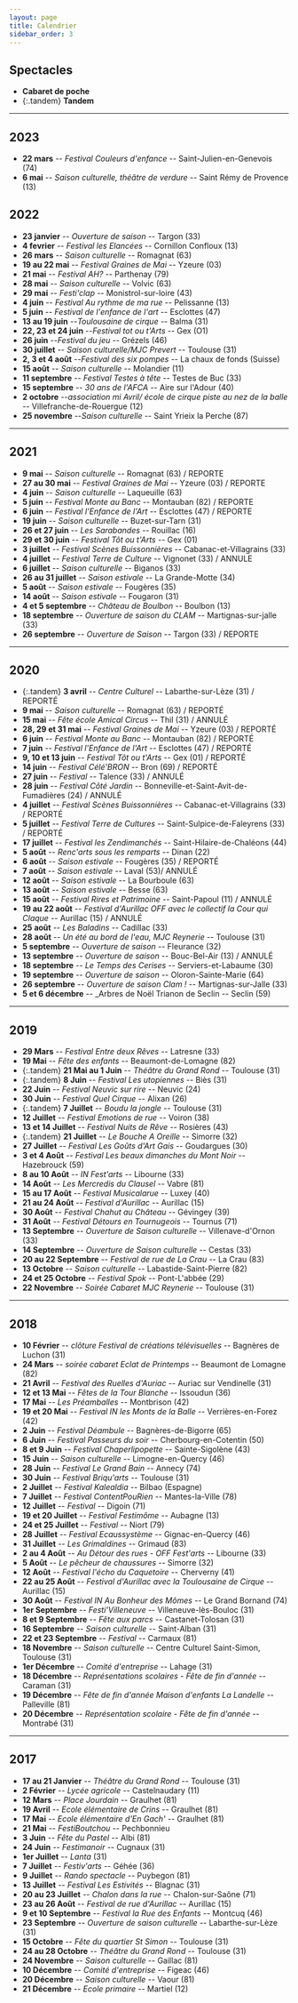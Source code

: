 ```yaml
---
layout: page
title: Calendrier
sidebar_order: 3
---
```


## Spectacles

- **Cabaret de poche**
- {:.tandem} **Tandem**

---

## 2023

- **22 mars** -- _Festival Couleurs d'enfance_ -- Saint-Julien-en-Genevois (74)
- **6 mai** -- _Saison culturelle, théâtre de verdure_ -- Saint Rémy de Provence (13)

## 2022

- **23 janvier** -- _Ouverture de saison_ -- Targon (33)
- **4 fevrier** -- _Festival les Elancées_ -- Cornillon Confloux (13)
- **26 mars** -- _Saison culturelle_ -- Romagnat (63)
- **19 au 22 mai** -- _Festival Graines de Mai_ -- Yzeure (03)
- **21 mai** -- _Festival AH?_ -- Parthenay (79)
- **28 mai** -- _Saison culturelle_ -- Volvic (63)
- **29 mai** -- _Festi'clap_ -- Monistrol-sur-loire (43)
- **4 juin** -- _Festival Au rythme de ma rue_ -- Pelissanne (13)
- **5 juin** -- _Festival de l'enfance de l'art_ -- Esclottes (47)
- **13 au 19 juin** --_Toulousaine de cirque_ -- Balma (31)
- **22, 23 et 24 juin** --_Festival tot ou t'Arts_ -- Gex (O1)
- **26 juin** --_Festival du jeu_ -- Grézels (46)
- **30 juillet** -- _Saison culturelle/MJC Prevert_ -- Toulouse (31)
- **2, 3 et 4 août** --_Festival des six pompes_ -- La chaux de fonds (Suisse)
- **15 août** -- _Saison culturelle_ -- Molandier (11)
- **11 septembre** -- _Festival Testes à tête_ -- Testes de Buc (33)
- **15 septembre** -- _30 ans de l'AFCA_ -- Aire sur l'Adour (40)
- **2 octobre** --_association mi Avril/ école de cirque piste au nez de la balle_ -- Villefranche-de-Rouergue (12)
- **25 novembre** --_Saison culturelle_ -- Saint Yrieix la Perche (87)

---

## 2021

- **9 mai** -- _Saison culturelle_ -- Romagnat (63) / REPORTE
- **27 au 30 mai** -- _Festival Graines de Mai_ -- Yzeure (03) / REPORTE
- **4 juin** -- _Saison culturelle_ -- Laqueuille (63)
- **5 juin** -- _Festival Monte au Banc_ -- Montauban (82) / REPORTE
- **6 juin** -- _Festival l'Enfance de l'Art_ -- Esclottes (47) / REPORTE
- **19 juin** -- _Saison culturelle_ -- Buzet-sur-Tarn (31)
- **26 et 27 juin** -- _Les Sarabandes_ -- Rouillac (16)
- **29 et 30 juin** -- _Festival Tôt ou t'Arts_ -- Gex (01)
- **3 juillet** -- _Festival Scènes Buissonnières_ -- Cabanac-et-Villagrains (33)
- **4 juillet** -- _Festival Terre de Culture_ -- Vignonet (33) / ANNULE
- **6 juillet** -- _Saison culturelle_ -- Biganos (33)
- **26 au 31 juillet** -- _Saison estivale_ -- La Grande-Motte (34)
- **5 août** -- _Saison estivale_ -- Fougères (35)
- **14 août** -- _Saison estivale_ -- Fougaron (31)
- **4 et 5 septembre** -- _Château de Boulbon_ -- Boulbon (13)
- **18 septembre** -- _Ouverture de saison du CLAM_ -- Martignas-sur-jalle (33)
- **26 septembre** -- _Ouverture de Saison_ -- Targon (33) / REPORTE

---

## 2020

- {:.tandem} **3 avril** -- _Centre Culturel_ -- Labarthe-sur-Lèze (31) / REPORTÉ
- **9 mai** -- _Saison culturelle_ -- Romagnat (63) / REPORTÉ
- **15 mai** -- _Fête école Amical Circus_ -- Thil (31) / ANNULÉ
- **28, 29 et 31 mai** -- _Festival Graines de Mai_ -- Yzeure (03) / REPORTÉ
- **6 juin** -- _Festival Monte au Banc_ -- Montauban (82) / REPORTÉ
- **7 juin** -- _Festival l'Enfance de l'Art_ -- Esclottes (47) / REPORTÉ
- **9, 10 et 13 juin** -- _Festival Tôt ou t'Arts_ -- Gex (01) / REPORTÉ
- **14 juin** -- _Festival Célé'BRON_ -- Bron (69) / REPORTÉ
- **27 juin** -- _Festival_ -- Talence (33) / ANNULÉ
- **28 juin** -- _Festival Côté Jardin_ -- Bonneville-et-Saint-Avit-de-Fumadières (24) / ANNULÉ
- **4 juillet** -- _Festival Scènes Buissonnières_ -- Cabanac-et-Villagrains (33) / REPORTÉ
- **5 juillet** -- _Festival Terre de Cultures_ -- Saint-Sulpice-de-Faleyrens (33) / REPORTÉ
- **17 juillet** -- _Festival les Zendimanchés_ -- Saint-Hilaire-de-Chaléons (44)
- **5 août** -- _Renc'arts sous les remparts_ -- Dinan (22)
- **6 août** -- _Saison estivale_ -- Fougères (35) / REPORTÉ
- **7 août** -- _Saison estivale_ -- Laval (53)/ ANNULÉ
- **12 août** -- _Saison estivale_ -- La Bourboule (63)
- **13 août** -- _Saison estivale_ -- Besse (63)
- **15 août** -- _Festival Rires et Patrimoine_ -- Saint-Papoul (11) / ANNULÉ
- **19 au 22 août** -- _Festival d'Aurillac OFF avec le collectif la Cour qui Claque_ -- Aurillac (15) / ANNULÉ
- **25 août** -- _Les Baladins_ -- Cadillac (33)
- **28 août** -- _Un été au bord de l'eau, MJC Reynerie_ -- Toulouse (31)
- **5 septembre** -- _Ouverture de saison_ -- Fleurance (32)
- **13 septembre** -- _Ouverture de saison_ -- Bouc-Bel-Air (13) / ANNULÉ
- **18 septembre** -- _Le Temps des Cerises_ -- Serviers-et-Labaume (30)
- **19 septembre** -- _Ouverture de saison_ -- Oloron-Sainte-Marie (64)
- **26 septembre** -- _Ouverture de saison Clam !_ -- Martignas-sur-Jalle (33)
- **5 et 6 décembre** -- _Arbres de Noël Trianon de Seclin -- Seclin (59)



---

## 2019

- **29 Mars** -- _Festival Entre deux Rêves_ -- Latresne (33)
- **19 Mai** -- _Fête des enfants_ -- Beaumont-de-Lomagne (82)
- {:.tandem} **21 Mai au 1 Juin** -- _Théâtre du Grand Rond_ -- Toulouse (31)
- {:.tandem} **8 Juin** -- _Festival Les utopiennes_ -- Biès (31)
- **22 Juin** -- _Festival Neuvic sur rire_ -- Neuvic (24)
- **30 Juin** -- _Festival Quel Cirque_ -- Alixan (26)
- {:.tandem} **7 Juillet** -- _Boudu la jongle_ -- Toulouse (31)
- **12 Juillet** -- _Festival Emotions de rue_ -- Voiron (38)
- **13 et 14 Juillet** -- _Festival Nuits de Rêve_ -- Rosières (43)
- {:.tandem} **21 Juillet** -- _Le Bouche A Oreille_ -- Simorre (32)
- **27 Juillet** -- _Festival Les Goûts d'Art Gais_ -- Goudargues (30)
- **3 et 4 Août** -- _Festival Les beaux dimanches du Mont Noir_ -- Hazebrouck (59)
- **8 au 10 Août** -- _IN Fest'arts_ -- Libourne (33)
- **14 Août** -- _Les Mercredis du Clausel_ -- Vabre (81)
- **15 au 17 Août** -- _Festival Musicalarue_ -- Luxey (40)
- **21 au 24 Août** -- _Festival d'Aurillac_ -- Aurillac (15)
- **30 Août** -- _Festival Chahut au Château_ -- Gévingey (39)
- **31 Août** -- _Festival Détours en Tournugeois_ -- Tournus (71)
- **13 Septembre** -- _Ouverture de Saison culturelle_ -- Villenave-d'Ornon (33)
- **14 Septembre** -- _Ouverture de Saison culturelle_ -- Cestas (33)
- **20 au 22 Septembre** -- _Festival de rue de La Crau_ -- La Crau (83)
- **13 Octobre** -- _Saison culturelle_ -- Labastide-Saint-Pierre (82)
- **24 et 25 Octobre** -- _Festival Spok_ -- Pont-L'abbée (29)
- **22 Novembre** -- _Soirée Cabaret MJC Reynerie_ -- Toulouse (31)

---

## 2018

- **10 Février** -- _clôture Festival de créations télévisuelles_ -- Bagnères de Luchon (31)
- **24 Mars** -- _soirée cabaret Eclat de Printemps_ -- Beaumont de Lomagne (82)
- **21 Avril** -- _Festival des Ruelles d'Auriac_ -- Auriac sur Vendinelle (31)
- **12 et 13 Mai** -- _Fêtes de la Tour Blanche_ -- Issoudun (36)
- **17 Mai** -- _Les Préamballes_ -- Montbrison (42)
- **19 et 20 Mai** -- _Festival IN les Monts de la Balle_ -- Verrières-en-Forez (42)
- **2 Juin** -- _Festival Déambule_ -- Bagnères-de-Bigorre (65)
- **6 Juin** -- _Festival Passeurs du soir_ -- Cherbourg-en-Cotentin (50)
- **8 et 9 Juin** -- _Festival Chaperlipopette_ -- Sainte-Sigolène (43)
- **15 Juin** -- _Saison culturelle_ -- Limogne-en-Quercy (46)
- **28 Juin** -- _Festival Le Grand Bain_ -- Annecy (74)
- **30 Juin** -- _Festival Briqu'arts_ -- Toulouse (31)
- **2 Juillet** -- _Festival Kalealdia_ -- Bilbao (Espagne)
- **7 Juillet** -- _Festival ContentPouRien_ -- Mantes-la-Ville (78)
- **12 Juillet** -- _Festival_ -- Digoin (71)
- **19 et 20 Juillet** -- _Festival Festimôme_ -- Aubagne (13)
- **24 et 25 Juillet** -- _Festival_ -- Niort (79)
- **28 Juillet** -- _Festival Ecaussystème_ -- Gignac-en-Quercy (46)
- **31 Juillet** -- _Les Grimaldines_ -- Grimaud (83)
- **2 au 4 Août** -- _Au Détour des rues - OFF Fest'arts_ -- Libourne (33)
- **5 Août** -- _Le pêcheur de chaussures_ -- Simorre (32)
- **12 Août** -- _Festival l'écho du Caquetoire_ -- Cherverny (41)
- **22 au 25 Août** -- _Festival d'Aurillac avec la Toulousaine de Cirque_ -- Aurillac (15)
- **30 Août** -- _Festival IN Au Bonheur des Mômes_ -- Le Grand Bornand (74)
- **1er Septembre** -- _Festi'Villeneuve_ -- Villeneuve-lès-Bouloc (31)
- **8 et 9 Septembre** -- _Fête aux parcs_ -- Castanet-Tolosan (31)
- **16 Septembre** -- _Saison culturelle_ -- Saint-Alban (31)
- **22 et 23 Septembre** -- _Festival_ -- Carmaux (81)
- **18 Novembre** -- _Saison culturelle_ -- Centre Culturel Saint-Simon, Toulouse (31)
- **1er Décembre** -- _Comité d'entreprise_ -- Lahage (31)
- **18 Décembre** -- _Représentations scolaires - Fête de fin d'année_ -- Caraman (31)
- **19 Décembre** -- _Fête de fin d'année Maison d'enfants La Landelle_ -- Palleville (81)
- **20 Décembre** -- _Représentation scolaire - Fête de fin d'année_ -- Montrabé (31)

---

## 2017

- **17 au 21 Janvier** -- _Théâtre du Grand Rond_ -- Toulouse (31)
- **2 Février** -- _Lycée agricole_ -- Castelnaudary (11)
- **12 Mars** -- _Place Jourdain_ -- Graulhet (81)
- **19 Avril** -- _Ecole élémentaire de Crins_ -- Graulhet (81)
- **17 Mai** -- _Ecole élémentaire d'En Gach'_ -- Graulhet (81)
- **21 Mai** -- _FestiBoutchou_ -- Pechbonnieu
- **3 Juin** -- _Fête du Pastel_ -- Albi (81)
- **24 Juin** -- _Festimanoir_ -- Cugnaux (31)
- **1er Juillet** -- _Lanta_ (31)
- **7 Juillet** -- _Festiv'arts_ -- Géhée (36)
- **9 Juillet** -- _Rando spectacle_ -- Puybegon (81)
- **13 Juillet** -- _Festival Les Estivités_ -- Blagnac (31)
- **20 au 23 Juillet** -- _Chalon dans la rue_ -- Chalon-sur-Saône (71)
- **23 au 26 Août** -- _Festival de rue d'Aurillac_ -- Aurillac (15)
- **9 et 10 Septembre** -- _Festival la Rue des Enfants_ -- Montcuq (46)
- **23 Septembre** -- _Ouverture de saison culturelle_ -- Labarthe-sur-Lèze (31)
- **15 Octobre** -- _Fête du quartier St Simon_ -- Toulouse (31)
- **24 au 28 Octobre** -- _Théâtre du Grand Rond_ -- Toulouse (31)
- **24 Novembre** -- _Saison culturelle_ -- Gaillac (81)
- **10 Décembre** -- _Comité d'entreprise_ -- Figeac (46)
- **20 Décembre** -- _Saison culturelle_ -- Vaour (81)
- **21 Décembre** -- _Ecole primaire_ -- Martiel (12)
